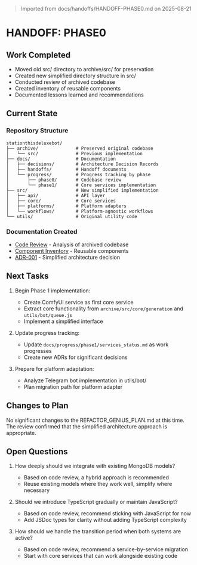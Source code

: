 > Imported from docs/handoffs/HANDOFF-PHASE0.md on 2025-08-21

# HANDOFF: PHASE0

## Work Completed
- Moved old src/ directory to archive/src/ for preservation
- Created new simplified directory structure in src/
- Conducted review of archived codebase
- Created inventory of reusable components
- Documented lessons learned and recommendations

## Current State

### Repository Structure
```
stationthisdeluxebot/
├── archive/              # Preserved original codebase
│   └── src/              # Previous implementation
├── docs/                 # Documentation
│   ├── decisions/        # Architecture Decision Records
│   ├── handoffs/         # Handoff documents
│   └── progress/         # Progress tracking by phase
│       ├── phase0/       # Codebase review
│       └── phase1/       # Core services implementation
├── src/                  # New simplified implementation
│   ├── api/              # API layer
│   ├── core/             # Core services
│   ├── platforms/        # Platform adapters
│   └── workflows/        # Platform-agnostic workflows
└── utils/                # Original utility code
```

### Documentation Created
- [Code Review](../progress/phase0/code_review.md) - Analysis of archived codebase
- [Component Inventory](../progress/phase0/component_inventory.md) - Reusable components
- [ADR-001](../decisions/ADR-001-simplified-architecture.md) - Simplified architecture decision

## Next Tasks
1. Begin Phase 1 implementation:
   - Create ComfyUI service as first core service
   - Extract core functionality from `archive/src/core/generation` and `utils/bot/queue.js`
   - Implement a simplified interface

2. Update progress tracking:
   - Update `docs/progress/phase1/services_status.md` as work progresses
   - Create new ADRs for significant decisions

3. Prepare for platform adaptation:
   - Analyze Telegram bot implementation in utils/bot/
   - Plan migration path for platform adapter

## Changes to Plan
No significant changes to the REFACTOR_GENIUS_PLAN.md at this time. The review confirmed that the simplified architecture approach is appropriate.

## Open Questions
1. How deeply should we integrate with existing MongoDB models?
   - Based on code review, a hybrid approach is recommended
   - Reuse existing models where they work well, simplify where necessary

2. Should we introduce TypeScript gradually or maintain JavaScript?
   - Based on code review, recommend sticking with JavaScript for now
   - Add JSDoc types for clarity without adding TypeScript complexity

3. How should we handle the transition period when both systems are active?
   - Based on code review, recommend a service-by-service migration
   - Start with core services that can work alongside existing code 
